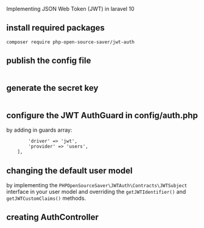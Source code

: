 Implementing JSON Web Token (JWT) in laravel 10 


## install required packages

```composer require php-open-source-saver/jwt-auth```


## publish the config file

```php artisan vendor:publish --provider="PHPOpenSourceSaver\JWTAuth\Providers\LaravelServiceProvider"
```

## generate the secret key

```php artisan jwt:secret
```

## configure the JWT AuthGuard in config/auth.php

by adding in guards array: 

```'api'=>[
        'driver' => 'jwt',
        'provider' => 'users',
    ],
```


## changing the default user model

by implementing the ```PHPOpenSourceSaver\JWTAuth\Contracts\JWTSubject``` interface in your user model
and overriding the ```getJWTIdentifier()``` and ```getJWTCustomClaims()``` methods.


## creating AuthController

```php artisan make:controller AuthController
```
